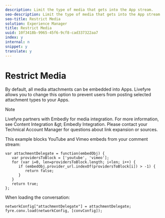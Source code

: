 ```yaml
---
description: Limit the type of media that gets into the App stream.
seo-description: Limit the type of media that gets into the App stream.
seo-title: Restrict Media
solution: Experience Manager
title: Restrict Media
uuid: 10f3418b-9965-45f6-9cf8-cad337322aa7
index: y
internal: n
snippet: y
translate: y
---
```


# Restrict Media

By default, all media attachments can be embedded into Apps. Livefyre allows you to change this option to prevent users from posting selected attachment types to your Apps.

>[!NOTE]
>
>Livefyre partners with Embedly for media integration. For more information, see Content Integration &amp;gt; Embedly Integration. Please contact your Technical Account Manager for questions about link expansion or sources.

This example blocks YouTube and Vimeo embeds from your comment stream:

```
var attachmentDelegate = function(embedObj) { 
   var providersToBlock = ['youtube', 'vimeo']; 
   for (var i=0, len=providersToBlock.length; i<len; i++) { 
      if (embedObj.provider_url.indexOf(providersToBlock[i]) > -1) { 
         return false; 
      } 
   } 
   return true; 
};
```
When loading the conversation:

```
networkConfig["attachmentDelegate"] = attachmentDelegate; 
fyre.conv.load(networkConfig, [convConfig]);
```
